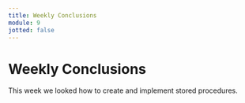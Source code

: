 ```yaml
---
title: Weekly Conclusions
module: 9
jotted: false
---
```


# Weekly Conclusions

This week we looked how to create and implement stored procedures.